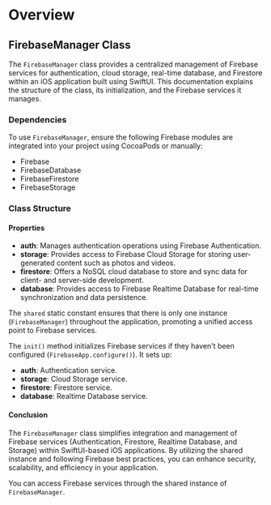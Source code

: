 # Overview

## FirebaseManager Class

The `FirebaseManager` class provides a centralized management of Firebase services for authentication, cloud storage, real-time database, and Firestore within an iOS application built using SwiftUI. This documentation explains the structure of the class, its initialization, and the Firebase services it manages.

### Dependencies

To use `FirebaseManager`, ensure the following Firebase modules are integrated into your project using CocoaPods or manually:
- Firebase
- FirebaseDatabase
- FirebaseFirestore
- FirebaseStorage

### Class Structure

#### Properties

- **auth**: Manages authentication operations using Firebase Authentication.
- **storage**: Provides access to Firebase Cloud Storage for storing user-generated content such as photos and videos.
- **firestore**: Offers a NoSQL cloud database to store and sync data for client- and server-side development.
- **database**: Provides access to Firebase Realtime Database for real-time synchronization and data persistence.


The `shared` static constant ensures that there is only one instance (`FirebaseManager`) throughout the application, promoting a unified access point to Firebase services.

The `init()` method initializes Firebase services if they haven't been configured (`FirebaseApp.configure()`). It sets up:
- **auth**: Authentication service.
- **storage**: Cloud Storage service.
- **firestore**: Firestore service.
- **database**: Realtime Database service.


#### Conclusion

The `FirebaseManager` class simplifies integration and management of Firebase services (Authentication, Firestore, Realtime Database, and Storage) within SwiftUI-based iOS applications. By utilizing the shared instance and following Firebase best practices, you can enhance security, scalability, and efficiency in your application.

You can access Firebase services through the shared instance of `FirebaseManager`.
